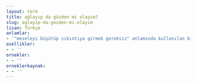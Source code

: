 ```yaml
---
layout: term
title: ağlayıp da gözden mi olayım?
slug: aglayip-da-gozden-mi-olayim
lisan: Türkçe
anlamlar:
- '"meseleyi büyütüp sıkıntıya girmek gereksiz" anlamında kullanılan bir söz'
ozellikler:
- - ''
ornekler:
- - ''
orneklerkaynak:
- - ''
---
```

